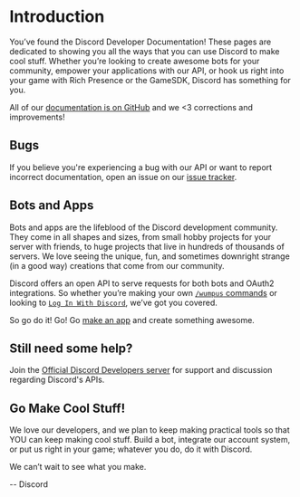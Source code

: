 # Introduction

You’ve found the Discord Developer Documentation! These pages are dedicated to showing you all the ways that you can use Discord to make cool stuff. Whether you’re looking to create awesome bots for your community, empower your applications with our API, or hook us right into your game with Rich Presence or the GameSDK, Discord has something for you.

All of our [documentation is on GitHub](https://github.com/discord/discord-api-docs) and we <3 corrections and improvements!

## Bugs

If you believe you're experiencing a bug with our API or want to report incorrect documentation, open an issue on our [issue tracker](https://github.com/discord/discord-api-docs/issues).

## Bots and Apps

Bots and apps are the lifeblood of the Discord development community. They come in all shapes and sizes, from small hobby projects for your server with friends, to huge projects that live in hundreds of thousands of servers. We love seeing the unique, fun, and sometimes downright strange (in a good way) creations that come from our community.

Discord offers an open API to serve requests for both bots and OAuth2 integrations. So whether you’re making your own [`/wumpus` commands](#DOCS_INTERACTIONS_APPLICATION_COMMANDS/) or looking to [`Log In With Discord`](#DOCS_TOPICS_OAUTH2/), we’ve got you covered.

So go do it! Go! Go [make an app](https://discord.com/developers/applications) and create something awesome.

## Still need some help?

Join the [Official Discord Developers server](https://discord.gg/discord-developers) for support and discussion regarding Discord's APIs.

## Go Make Cool Stuff!

We love our developers, and we plan to keep making practical tools so that YOU can keep making cool stuff. Build a bot, integrate our account system, or put us right in your game; whatever you do, do it with Discord.

We can’t wait to see what you make.

-- Discord
